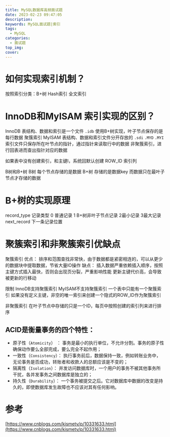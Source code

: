 ```yaml
---
title: MySQL数据库高频面试题
date: 2023-02-23 09:47:05
description: 
keywords: MySQL面试题|索引
tags:
  - MySQL
categories:
  - 面试题
top_img:
cover:
---
```

  
# 如何实现索引机制？
按照索引分类：B+树 Hash索引 全文索引

# InnoDB和MyISAM 索引实现的区别？
InnoDB 表结构、数据和索引是一个文件 `.idb`
使用B+树实现，叶子节点保存的是每行数据
聚簇索引
MyISAM 表结构、数据和索引文件分开存放的 `.sdi` `.MYD` `.MYI`
索引文件只保存所在叶节点的指针，通过指针来读取行中的数据
非聚簇索引，进行回表进而查出指针对应的数据

如果表中没有创建索引，和主键I，系统回默认创建 ROW_ID 索引列

B树和B+树
B树 每个节点存储的是数据
B+树 存储的是数据key 而数据只在最叶子节点才存储的数据

# B+树的实现原理
record_type 记录类型
0 普通记录 
1 B+树非叶子节点记录 2最小记录 3最大记录
next_record 下一条记录位置


# 聚簇索引和非聚簇索引优缺点
聚簇索引
优点：
排序和范围查找非常快，由于数据都是紧密相连的，可以从更少的数据块中提取数据，节省大量IO操作
缺点：
插入数据严重依赖插入顺序，按照主键方式插入最快，否则会出现页分裂，严重影响性能
更新主键代价高，会导致被更新的行移动

限制
InnoDB支持聚簇索引   MyISAM不支持聚簇索引
一个表中只能有一个聚簇索引
如果没有定义主键，非空的唯一索引来创建一个隐式的ROW_ID作为聚簇索引

非聚簇索引
在叶子节点中存储的只是一个ID，每页中按照创建的索引列来进行排序


## ACID是衡量事务的四个特性：

- 原子性（`Atomicity`） ： 事务是最小的执行单位，不允许分割。事务的原子性确保动作要么全部完成，要么完全不起作用；
- 一致性（`Consistency`）： 执行事务前后，数据保持一致，例如转账业务中，无论事务是否成功，转账者和收款人的总额应该是不变的；
- 隔离性（`Isolation`）： 并发访问数据库时，一个用户的事务不被其他事务所干扰，各并发事务之间数据库是独立的；
- 持久性（`Durability`）： 一个事务被提交之后。它对数据库中数据的改变是持久的，即使数据库发生故障也不应该对其有任何影响。



# 参考
[https://www.cnblogs.com/kismetv/p/10331633.html](https://www.cnblogs.com/kismetv/p/10331633.html)





